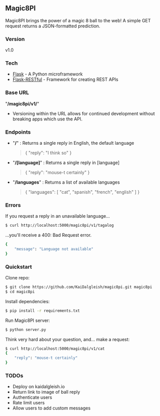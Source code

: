 [Magic8Ball]: https://github.com/KaiDalgleish/magic8pi/blob/master/magic8ball.png
## Magic8PI

Magic8PI brings the power of a magic 8 ball to the web! A simple GET request returns a JSON-formatted prediction.

### Version
v1.0

### Tech
* [Flask] - A Python microframework
* [Flask-RESTful] - Framework for creating REST APIs

### Base URL
"**/magic8pi/v1/**"

- Versioning within the URL allows for continued development without breaking apps which use the API.

### Endpoints

* "**/**" : Returns a single reply in English, the default language
    >{
    >    "reply": "I think so"
    >}

* "**/[language]**" : Returns a single reply in [language]
    >{
    >    "reply": "mouse-t certainly"
    >}
* "**/languages**" : Returns a list of available languages
    >{
    >    "languages": [
    >         "cat", 
    >         "spanish", 
    >         "french", 
    >         "english"
    >     ]
    > }

### Errors
If you request a reply in an unavailable language...
```sh
$ curl http://localhost:5000/magic8pi/v1/tagalog
```

...you'll receive a 400: Bad Request error.

```sh
{
    "message": "Language not available"
}
```

### Quickstart

Clone repo:
```sh
$ git clone https://github.com/KaiDalgleish/magic8pi.git magic8pi
$ cd magic8pi
```

Install dependencies:
```sh
$ pip install -r requirements.txt
```

Run Magic8PI server:
```sh
$ python server.py
```
Think very hard about your question, and... make a request:
```sh
$ curl http://localhost:5000/magic8pi/v1/cat
{
    "reply": "mouse-t certainly"
}
```

### TODOs
* Deploy on kaidalgleish.io
* Return link to image of ball reply
* Authenticate users
* Rate limit users
* Allow users to add custom messages


[Flask]: http://flask.pocoo.org/
[Flask-RESTful]: https://github.com/flask-restful/flask-restful
